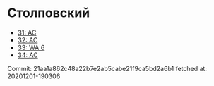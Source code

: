 # Столповский
- [31: AC](31.md)
- [32: AC](32.md)
- [33: WA 6](33.md)
- [34: AC](34.md)

Commit: 21aa1a862c48a22b7e2ab5cabe21f9ca5bd2a6b1
 fetched at: 20201201-190306
